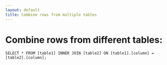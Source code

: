 ```yaml
---
layout: default
title: Combine rows from multiple tables
---
```


# Combine rows from different tables:

`SELECT * FROM [table1] INNER JOIN [table2] ON [table1].[column] = [table2].[column];`
